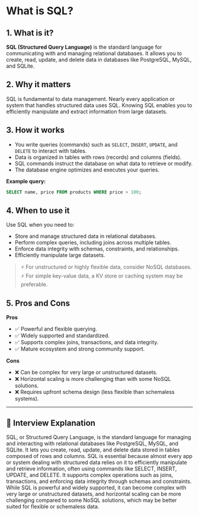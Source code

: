 # What is SQL?

## 1. What is it?
**SQL (Structured Query Language)** is the standard language for communicating with and managing relational databases. It allows you to create, read, update, and delete data in databases like PostgreSQL, MySQL, and SQLite.

## 2. Why it matters
SQL is fundamental to data management. Nearly every application or system that handles structured data uses SQL. Knowing SQL enables you to efficiently manipulate and extract information from large datasets.

## 3. How it works
- You write queries (commands) such as `SELECT`, `INSERT`, `UPDATE`, and `DELETE` to interact with tables.
- Data is organized in tables with rows (records) and columns (fields).
- SQL commands instruct the database on what data to retrieve or modify.
- The database engine optimizes and executes your queries.

**Example query:**
```sql
SELECT name, price FROM products WHERE price > 100;
```

## 4. When to use it
Use SQL when you need to:
- Store and manage structured data in relational databases.
- Perform complex queries, including joins across multiple tables.
- Enforce data integrity with schemas, constraints, and relationships.
- Efficiently manipulate large datasets.

> ⚡ For unstructured or highly flexible data, consider NoSQL databases.
> ⚡ For simple key-value data, a KV store or caching system may be preferable.

## 5. Pros and Cons

**Pros**
- ✅ Powerful and flexible querying.
- ✅ Widely supported and standardized.
- ✅ Supports complex joins, transactions, and data integrity.
- ✅ Mature ecosystem and strong community support.

**Cons**
- ❌ Can be complex for very large or unstructured datasets.
- ❌ Horizontal scaling is more challenging than with some NoSQL solutions.
- ❌ Requires upfront schema design (less flexible than schemaless systems).

---

## 🧠 Interview Explanation

SQL, or Structured Query Language, is the standard language for managing and interacting with relational databases like PostgreSQL, MySQL, and SQLite. It lets you create, read, update, and delete data stored in tables composed of rows and columns. SQL is essential because almost every app or system dealing with structured data relies on it to efficiently manipulate and retrieve information, often using commands like SELECT, INSERT, UPDATE, and DELETE. It supports complex operations such as joins, transactions, and enforcing data integrity through schemas and constraints. While SQL is powerful and widely supported, it can become complex with very large or unstructured datasets, and horizontal scaling can be more challenging compared to some NoSQL solutions, which may be better suited for flexible or schemaless data.
